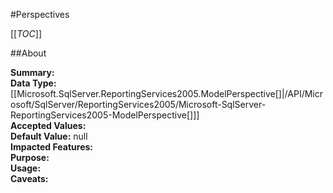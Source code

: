 #Perspectives

[[_TOC_]]

##About

**Summary:** <remarks />  
**Data Type:** [[Microsoft.SqlServer.ReportingServices2005.ModelPerspective[]|/API/Microsoft/SqlServer/ReportingServices2005/Microsoft-SqlServer-ReportingServices2005-ModelPerspective[]]]  
**Accepted Values:**   
**Default Value:** null  
**Impacted Features:**   
**Purpose:**   
**Usage:**   
**Caveats:**   


